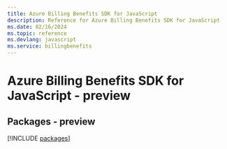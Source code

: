 ```yaml
---
title: Azure Billing Benefits SDK for JavaScript
description: Reference for Azure Billing Benefits SDK for JavaScript
ms.date: 02/16/2024
ms.topic: reference
ms.devlang: javascript
ms.service: billingbenefits
---
```

# Azure Billing Benefits SDK for JavaScript - preview
## Packages - preview
[!INCLUDE [packages](billing-benefits-index.md)]